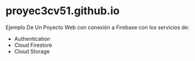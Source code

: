 # proyec3cv51.github.io
Ejemplo De Un Poyecto Web con conexión a Firebase con los servicios de:
- Authentication
- Cloud Firestore
- Cloud Storage 
